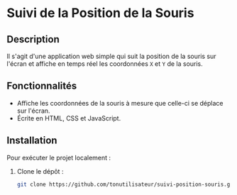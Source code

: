 # Suivi de la Position de la Souris

## Description

Il s'agit d'une application web simple qui suit la position de la souris sur l'écran et affiche en temps réel les coordonnées `X` et `Y` de la souris.

## Fonctionnalités
- Affiche les coordonnées de la souris à mesure que celle-ci se déplace sur l'écran.
- Écrite en HTML, CSS et JavaScript.

## Installation

Pour exécuter le projet localement :

1. Clone le dépôt :
   ```bash
   git clone https://github.com/tonutilisateur/suivi-position-souris.git
